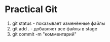 # Practical Git

1. git status - показывает изменённые файлы
2. git add . - добавляет все файлы в stage
3. git commit -m "комментарий"
